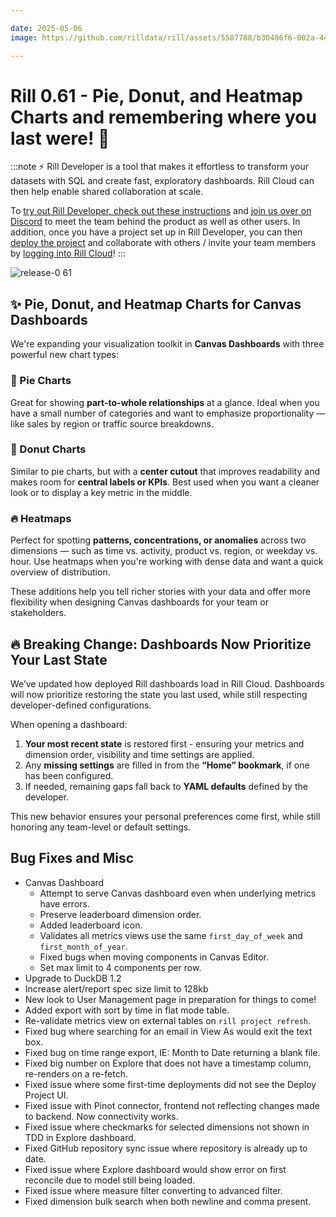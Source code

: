 ```yaml
---

date: 2025-05-06
image: https://github.com/rilldata/rill/assets/5587788/b30486f6-002a-445d-8a1b-955b6ec0066d

---
```


# Rill 0.61 - Pie, Donut, and Heatmap Charts and remembering where you last were! 👀

:::note
⚡ Rill Developer is a tool that makes it effortless to transform your datasets with SQL and create fast, exploratory dashboards. Rill Cloud can then help enable shared collaboration at scale.

To [try out Rill Developer, check out these instructions](/get-started/install) and [join us over on Discord](https://discord.gg/TatjVY32) to meet the team behind the product as well as other users. In addition, once you have a project set up in Rill Developer, you can then [deploy the project](/deploy/deploy-dashboard) and collaborate with others / invite your team members by [logging into Rill Cloud](https://ui.rilldata.com)!
:::

![release-0 61](<https://cdn.rilldata.com/docs/release-notes/release-061.gif>)

## ✨ Pie, Donut, and Heatmap Charts for Canvas Dashboards
We're expanding your visualization toolkit in **Canvas Dashboards** with three powerful new chart types:

### 🥧 Pie Charts
Great for showing **part-to-whole relationships** at a glance. Ideal when you have a small number of categories and want to emphasize proportionality — like sales by region or traffic source breakdowns.

### 🍩 Donut Charts
Similar to pie charts, but with a **center cutout** that improves readability and makes room for **central labels or KPIs**. Best used when you want a cleaner look or to display a key metric in the middle.

### 🔥 Heatmaps
Perfect for spotting **patterns, concentrations, or anomalies** across two dimensions — such as time vs. activity, product vs. region, or weekday vs. hour. Use heatmaps when you're working with dense data and want a quick overview of distribution.

These additions help you tell richer stories with your data and offer more flexibility when designing Canvas dashboards for your team or stakeholders.


## 🔥 Breaking Change: Dashboards Now Prioritize Your Last State
We’ve updated how deployed Rill dashboards load in Rill Cloud. Dashboards will now prioritize restoring the state you last used, while still respecting developer-defined configurations.

When opening a dashboard:

1. **Your most recent state** is restored first - ensuring your metrics and dimension order, visibility and time settings are applied.
2. Any **missing settings** are filled in from the **“Home” bookmark**, if one has been configured.
3. If needed, remaining gaps fall back to **YAML defaults** defined by the developer.

This new behavior ensures your personal preferences come first, while still honoring any team-level or default settings.


## Bug Fixes and Misc
- Canvas Dashboard
  - Attempt to serve Canvas dashboard even when underlying metrics have errors.
  - Preserve leaderboard dimension order.
  - Added leaderboard icon.
  - Validates all metrics views use the same `first_day_of_week` and `first_month_of_year`.
  - Fixed bugs when moving components in Canvas Editor.
  - Set max limit to 4 components per row.
- Upgrade to DuckDB 1.2
- Increase alert/report spec size limit to 128kb
- New look to User Management page in preparation for things to come! 
- Added export with sort by time in flat mode table.
- Re-validate metrics view on external tables on `rill project refresh`.
- Fixed bug where searching for an email in View As would exit the text box.
- Fixed bug on time range export, IE: Month to Date returning a blank file.
- Fixed big number on Explore that does not have a timestamp column, re-renders on a re-fetch.
- Fixed issue where some first-time deployments did not see the Deploy Project UI.
- Fixed issue with Pinot connector, frontend not reflecting changes made to backend. Now connectivity works.
- Fixed issue where checkmarks for selected dimensions not shown in TDD in Explore dashboard.
- Fixed GitHub repository sync issue where repository is already up to date. 
- Fixed issue where Explore dashboard would show error on first reconcile due to model still being loaded. 
- Fixed issue where measure filter converting to advanced filter.
- Fixed dimension bulk search when both newline and comma present.
